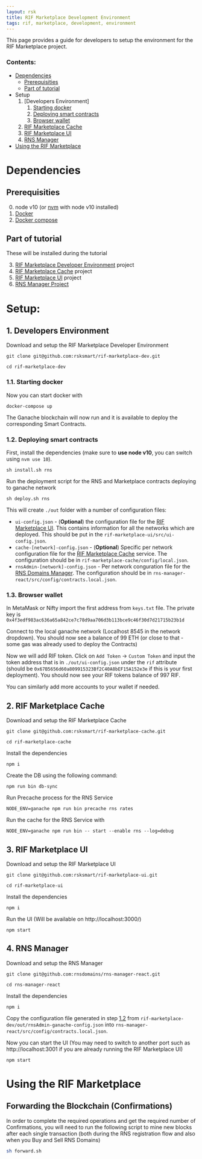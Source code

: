 ```yaml
---
layout: rsk
title: RIF Marketplace Development Environment
tags: rif, marketplace, development, environment
---
```


This page provides a guide for developers to setup the environment for the RIF Marketplace project.

### Contents:
- [Dependencies](#dependencies)
    - [Prerequisities](#prerequisities)
    - [Part of tutorial](#part-of-tutorial)
- Setup
    1. [Developers Environment]
        1. [Starting docker](#11-starting-docker)
        2. [Deploying smart contracts](#12-deploying-smart-contracts)
        3. [Browser wallet](#13-browser-wallet)
    2. [RIF Marketplace Cache](#2-rif-marketplace-cache)
    3. [RIF Marketplace UI](#3-rif-marketplace-ui)
    4. [RNS Manager](#4-rns-manager)
- [Using the RIF Marketplace](#using-the-rif-marketplace)


# Dependencies

## Prerequisities
0. node v10 (or [nvm](https://github.com/nvm-sh/nvm) with node v10 installed)
1. [Docker](https://www.docker.com/)
2. [Docker compose](https://docs.docker.com/compose/install/)

## Part of tutorial
These will be installed during the tutorial

3. [RIF Marketplace Developer Environment](https://github.com/rsksmart/rif-marketplace-dev/) project
4. [RIF Marketplace Cache](https://github.com/rsksmart/rif-marketplace-cache/) project
5. [RIF Marketplace UI](https://github.com/rsksmart/rif-marketplace-ui/) project
6. [RNS Manager Project](https://github.com/rnsdomains/rns-manager-react)


# Setup:
## 1. Developers Environment
Download and setup the RIF Marketplace Developer Environment
```
git clone git@github.com:rsksmart/rif-marketplace-dev.git

cd rif-marketplace-dev
```

### 1.1. Starting docker
Now you can start docker with
```
docker-compose up
```

The Ganache blockchain will now run and it is available to deploy the corresponding Smart Contracts.


### 1.2. Deploying smart contracts
First, install the dependencies (make sure to **use node v10**, you can switch using `nvm use 10`). 

```
sh install.sh rns 
```

Run the deployment script for the RNS and Marketplace contracts deploying to ganache network
```
sh deploy.sh rns 
```

This will create `./out` folder with a number of configuration files:

- `ui-config.json` - (**Optional**) the configuration file for the [RIF Marketplace UI](https://github.com/rsksmart/rif-marketplace-ui). This contains information for all the networks which are deployed. This should be put in the `rif-marketplace-ui/src/ui-config.json`.
- `cache-[network]-config.json` - (**Optional**) Specific per network configuration file for the [RIF Marketplace Cache](https://github.com/rsksmart/rif-marketplace-cache) service. The configuration should be in `rif-marketplace-cache/config/local.json`.
- `rnsAdmin-[network]-config.json` - Per network conguration file for the [RNS Domains Manager](https://github.com/rnsdomains/rns-manager-react). The configuration should be in `rns-manager-react/src/config/contracts.local.json`.



### 1.3. Browser wallet
In MetaMask or Nifty import the first address from `keys.txt` file. The private key is `0x4f3edf983ac636a65a842ce7c78d9aa706d3b113bce9c46f30d7d21715b23b1d`

Connect to the local ganache network (Localhost 8545 in the network dropdown). You should now see a balance of 99 ETH (or close to that - some gas was already used to deploy the Contracts)

Now we will add RIF token. Click on `Add Token` -> `Custom Token` and input the token address that is in `./out/ui-config.json` under the `rif` attribute (should be `0x67B5656d60a809915323Bf2C40A8bEF15A152e3e` if this is your first deployment). You should now see your RIF tokens balance of 997 RIF.

You can similarly add more accounts to your wallet if needed.

## 2. RIF Marketplace Cache
Download and setup the RIF Marketplace Cache
```
git clone git@github.com:rsksmart/rif-marketplace-cache.git

cd rif-marketplace-cache
```

Install the dependencies

```
npm i
```

Create the DB using the following command:
```
npm run bin db-sync
```

Run Precache process for the RNS Service 
```
NODE_ENV=ganache npm run bin precache rns rates
```

Run the cache for the RNS Service with
```
NODE_ENV=ganache npm run bin -- start --enable rns --log=debug
```

## 3. RIF Marketplace UI
Download and setup the RIF Marketplace UI
```
git clone git@github.com:rsksmart/rif-marketplace-ui.git

cd rif-marketplace-ui
```

Install the dependencies

```
npm i
```

Run the UI (Will be available on http://localhost:3000/)
```
npm start
```


## 4. RNS Manager
Download and setup the RNS Manager
```
git clone git@github.com:rnsdomains/rns-manager-react.git

cd rns-manager-react
```

Install the dependencies

```
npm i
```

Copy the configuration file generated in step [1.2](#12-deploying-smart-contracts) from `rif-marketplace-dev/out/rnsAdmin-ganache-config.json` into `rns-manager-react/src/config/contracts.local.json`.

Now you can start the UI (You may need to switch to another port such as http://localhost:3001 if you are already running the RIF Marketplace UI)

```
npm start
```

# Using the RIF Marketplace

## Forwarding the Blockchain (Confirmations)
In order to complete the required operations and get the required number of Confirmations, you will need to run the following script to mine new blocks after each single transaction (both during the RNS registration flow and also when you Buy and Sell RNS Domains)

```sh
sh forward.sh
```

